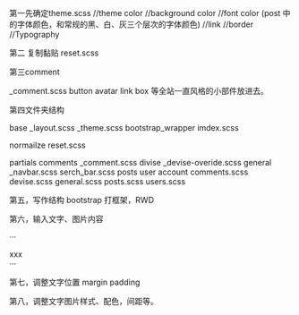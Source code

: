 第一先确定theme.scss
//theme color
//background color
//font color (post 中的字体颜色，和常规的黑、白、灰三个层次的字体颜色)
//link
//border
//Typography

第二
复制黏贴
reset.scss

第三comment

_comment.scss
button
avatar
link
box
等全站一直风格的小部件放进去。

第四文件夹结构

base
  _layout.scss
  _theme.scss
bootstrap_wrapper
  imdex.scss

normailze
  reset.scss

partials
  comments
    _comment.scss
  divise
    _devise-overide.scss
  general
    _navbar.scss
    serch_bar.scss
  posts
  user
  account
  comments.scss
  devise.scss
  general.scss
  posts.scss
  users.scss


第五，写作结构
bootstrap 打框架，RWD


第六，输入文字、图片内容

···
<div class="xxx">
  <div class="container">
    <div class="row">
      <div class="col-md-12">
       <div class="xxx">
        <div class="xxx__xxx">
         <div class="xxx__xxx--xxx">
          xxx
         </div>
        </div>
      </div>
    </div>
  </div>
</div>
···

第七，调整文字位置
  margin
  padding


第八，调整文字图片样式、配色，间距等。

